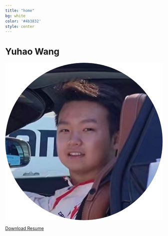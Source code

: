 ```yaml
---
title: "home"
bg: white
color: '#4b3832'
style: center
---
```



# Yuhao Wang

<div class = "subtlecircle sectiondivider-big"> 
	    <img src="asset/hankwang.png"/>
</div>    

<a href="https://Hank-YuhaoWang.github.io/asset/Resume0209.pdf" download="YuhaoWang_MSE_berkeley_resume.pdf" class="btn-rounded-white">Download Resume</a>

